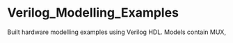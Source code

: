 # Verilog_Modelling_Examples
Built hardware modelling examples using Verilog HDL.
Models contain MUX, 
